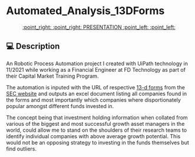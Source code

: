 # Automated_Analysis_13DForms

<div align="center"><a href='https://1drv.ms/v/s!Aro-s1KLUmWK3ndbqabzjqjHI36G?e=WsyZOp'> :point_right: :point_right: PRESENTATION :point_left: :point_left: <a></div>
<!-- <div align="center"><a href='https://burnet-news.netlify.app/'> :point_right: :point_right: HOSTED WEBSITE :point_left: :point_left: <a></div> -->

## :computer: Description

An Robotic Process Automation project I created with UiPath technology in 11/2021 while working as a Financial Engineer at FD Technology as part of their Capital Market Training Program. 

The automation is inputed with the URL of respective [13-d forms](https://www.investopedia.com/ask/answers/09/schedule-13d.asp) from the [SEC website](https://www.sec.gov/edgar/searchedgar/companysearch) and outputs an excel document listing all companies found in the forms and most importantly which companies where  disportionately popular amongst different funds invested in.

The concept being that investment holding information when collated from various of the biggest and most successful growth asset managers in the world, could allow me to stand on the shoulders of their research teams to identify individual companies with above average growth potential. This would not be an opposing strategy to investing in the funds themselves but find outliers.




